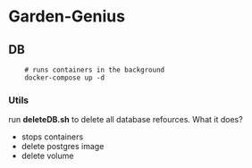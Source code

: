 # Garden-Genius

## DB

```
    # runs containers in the background
    docker-compose up -d
```



### Utils

run **deleteDB.sh** to delete all database refources. What it does?
- stops containers
- delete postgres image
- delete volume

